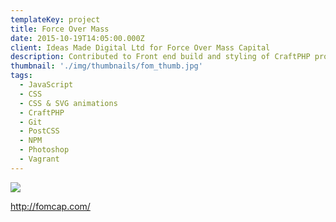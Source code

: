 ```yaml
---
templateKey: project
title: Force Over Mass
date: 2015-10-19T14:05:00.000Z
client: Ideas Made Digital Ltd for Force Over Mass Capital
description: Contributed to Front end build and styling of CraftPHP project
thumbnail: './img/thumbnails/fom_thumb.jpg'
tags:
  - JavaScript
  - CSS
  - CSS & SVG animations
  - CraftPHP
  - Git
  - PostCSS
  - NPM
  - Photoshop
  - Vagrant
---
```


![](/img/fom02.png)

<http://fomcap.com/>
